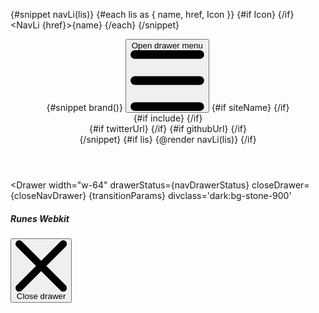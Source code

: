 <script lang="ts">
  import { twMerge } from 'tailwind-merge';
  import type { Component } from 'svelte';
	import { Navbar, NavLi, NavBrand, NavUl, uiHelpers, Darkmode, Dropdown, DropdownItem, Drawer } from 'flowbite-svelte';
	import { page } from '$app/stores';
  import { GithubSolid, random_tailwind_color, DotsHorizontalOutline, XSolid, Sidebar, sidebarList } from 'runes-webkit'
  import DynamicCodeBlockStyle from './DynamicCodeBlockStyle.svelte';
  import { sineIn } from 'svelte/easing';

  function isIncluded(url: string, allowedUrls: string[]): boolean {
    return allowedUrls.some(allowedUrl => url.startsWith(allowedUrl));
  }

  type LiType = {
    name: string;
    href: string;
    Icon?: Component;
  }
  interface Props{
    lis?: LiType[];
    siteName?: string;
    twitterUrl?: string;
    githubUrl?: string;
    headerClass?: string;
    urlsToIncludeSwitcher?: string[];
  }
  let {  lis, siteName, twitterUrl, githubUrl, headerClass, urlsToIncludeSwitcher = ['/guide'], ...restProps}: Props = $props();

  let transitionParams = {
    x: -320,
    duration: 200,
    easing: sineIn
  };
  let dropdownTransitionParams = {
    y: 0,
    duration: 200,
    easing: sineIn
  };
  let dropdown = uiHelpers();
  let dropdownStatus = $state(false);
  let closeDropdown = dropdown.close;

  const navDrawer = uiHelpers();
  let navDrawerStatus = $state(false);
  const closeNavDrawer = navDrawer.close;

  let currentUrl = $state($page.url.pathname);
	let nav = uiHelpers();

  let include = $derived(isIncluded(currentUrl, urlsToIncludeSwitcher));

	let navStatus = $state(false);
	let toggleNav = nav.toggle;
	let closeNav = nav.close;
	let divClass = 'ml-auto w-full';
	let ulclass = 'dark:lg:bg-transparent lg:space-x-4';
	let navclass = 'w-full divide-gray-200 border-gray-200 bg-gray-50 dark_bg_theme text-gray-500 dark:divide-gray-700 dark:border-gray-700 dark:transparent dark:text-gray-400 sm:px-4';
  let headerCls = twMerge('sticky top-0 z-40 mx-auto w-full flex-none border-b border-gray-200 bg-gray-100 dark:border-gray-600 dark:bg-sky-950', headerClass)

	$effect(() => {
    navDrawerStatus = navDrawer.isOpen;
		navStatus = nav.isOpen;
    dropdownStatus = dropdown.isOpen;
    currentUrl = $page.url.pathname;
	});
  
</script>

{#snippet navLi(lis)}
  {#each lis as { name, href, Icon }}
    {#if Icon}
      <Icon class="w-8 h-8 mb-3 {random_tailwind_color()}"></Icon>
    {/if}
  <NavLi {href}>{name}</NavLi>
  {/each}
{/snippet}

<header class={headerCls}>
	<Navbar {navclass} {toggleNav} {closeNav} {navStatus} breakPoint="lg" fluid div2class={divClass}>
		{#snippet brand()}
    <button
    onclick={navDrawer.toggle}
    type="button"
    class="z-50 mr-4 mt-1 lg:hidden"
    aria-controls="navbar-default"
  >
    <span class="sr-only">Open drawer menu</span>
    <svg
      class="h-5 w-5"
      aria-hidden="true"
      xmlns="http://www.w3.org/2000/svg"
      fill="none"
      viewBox="0 0 17 14"
    >
      <path
        stroke="currentColor"
        stroke-linecap="round"
        stroke-linejoin="round"
        stroke-width="2"
        d="M1 1h15M1 7h15M1 13h15"
      />
    </svg>
  </button>
    {#if siteName}
			<NavBrand {siteName} spanclass="self-center whitespace-nowrap text-2xl font-semibold text-primary-900 dark:text-primary-500" />
    {/if}
			<div class="ml-auto flex items-center lg:order-1">
        {#if include}
				<DynamicCodeBlockStyle />
        {/if}
        <DotsHorizontalOutline onclick={dropdown.toggle} class="dark:text-white ml-6 mr-4" size="lg" />
      <div class="relative">
        <Dropdown {dropdownStatus}
        {closeDropdown}
        transitionParams={dropdownTransitionParams} divclass="absolute -left-[47px] top-8 w-12 pl-1.5">
          {#if twitterUrl}
          <DropdownItem href={twitterUrl} target="_blank" aclass='p-2 m-0'><XSolid /></DropdownItem>
          {/if}
          {#if githubUrl}
          <DropdownItem href="{githubUrl}" target="_blank" aclass='p-2 m-0'>
              <GithubSolid />
          </DropdownItem>
          {/if}
          <DropdownItem>
            <Darkmode btnclass="p-2 m-0"/>
          </DropdownItem>
        </Dropdown>
      </div>
			</div>
		{/snippet}
    {#if lis}
    <NavUl {ulclass}>
      {@render navLi(lis)}
    </NavUl>
    {/if}
	</Navbar>
</header>

<Drawer
  width="w-64"
  drawerStatus={navDrawerStatus}
  closeDrawer={closeNavDrawer}
  {transitionParams}
  divclass='dark:bg-stone-900'
>
  <div class="flex items-center pb-4">
    <h5
      id="drawer-label"
      class="inline-flex items-center text-lg font-semibold text-gray-500 dark:text-gray-400"
    >
      Runes Webkit
    </h5>
    <button
      type="button"
      onclick={closeNavDrawer}
      class="ms-auto inline-flex h-8 w-8 items-center justify-center rounded-lg bg-transparent text-sm text-gray-400 hover:bg-gray-200 hover:text-gray-900 dark:hover:bg-gray-600 dark:hover:text-white"
      data-modal-hide="default-modal"
    >
      <svg
        class="h-3 w-3"
        aria-hidden="true"
        xmlns="http://www.w3.org/2000/svg"
        fill="none"
        viewBox="0 0 14 14"
      >
        <path
          stroke="currentColor"
          stroke-linecap="round"
          stroke-linejoin="round"
          stroke-width="2"
          d="m1 1 6 6m0 0 6 6M7 7l6-6M7 7l-6 6"
        />
      </svg>
      <span class="sr-only">Close drawer</span>
    </button>
  </div>
  <Sidebar
    {sidebarList}
    aside_class="w-48 p-0 border-none mt-20 ml-4 !important"
    div_class="bg-transparent p-0"
    sidebarClose={closeNavDrawer}
  />
</Drawer>